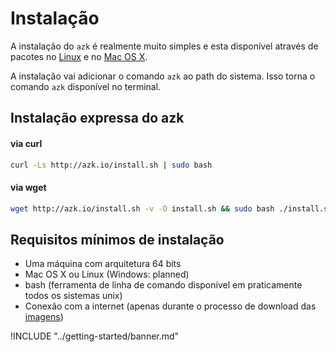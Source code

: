 # Instalação

A instalação do `azk` é realmente muito simples e esta disponível através de pacotes no [Linux](linux.md) e no [Mac OS X](mac_os_x.md).

A instalação vai adicionar o comando `azk` ao path do sistema. Isso torna o comando `azk` disponível no terminal.

## Instalação expressa do azk

#### via curl

```sh
curl -Ls http://azk.io/install.sh | sudo bash
```

#### via wget

```sh
wget http://azk.io/install.sh -v -O install.sh && sudo bash ./install.sh; rm -rf ./install.sh
```

## Requisitos mínimos de instalação

* Uma máquina com arquitetura 64 bits
* Mac OS X ou Linux (Windows: planned)
* bash (ferramenta de linha de comando disponível em praticamente todos os sistemas unix)
* Conexão com a internet (apenas durante o processo de download das [imagens](../imagens/README.md))

!INCLUDE "../getting-started/banner.md"
